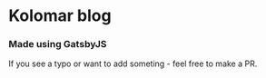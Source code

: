 # Kolomar blog

### Made using GatsbyJS

If you see a typo or want to add someting - feel free to make a PR.
